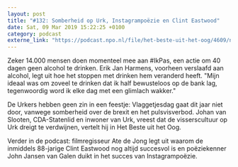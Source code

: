 ```yaml
---
layout: post
title: "#132: Somberheid op Urk, Instagrampoëzie en Clint Eastwood"
date: Sat, 09 Mar 2019 15:22:25 +0100
category: podcast
externe_link: "https://podcast.npo.nl/file/het-beste-uit-het-oog/4609/nporadio1_het-beste-uit-het-oog_20190309_132-somberheid-op-urk-instagrampoezie-en-clint-eastwood_V4URYZ.mp3"
---
```


Zeker 14.000 mensen doen momenteel mee aan #IkPas, een actie om 40 dagen geen alcohol te drinken. Erik Jan Harmens, voorheen verslaafd aan alcohol, legt uit hoe het stoppen met drinken hem veranderd heeft. "Mijn ideaal was om zoveel te drinken dat ik half bewusteloos op de bank lag, tegenwoordig word ik elke dag met een glimlach wakker."

De Urkers hebben geen zin in een feestje: Vlaggetjesdag gaat dit jaar niet door, vanwege somberheid over de brexit en het pulsvisverbod. Johan van Slooten, CDA-Statenlid en inwoner van Urk, vreest dat de visserscultuur op Urk dreigt te verdwijnen, vertelt hij in Het Beste uit het Oog.

Verder in de podcast: filmregisseur Ate de Jong legt uit waarom de inmiddels 88-jarige Clint Eastwood nog altijd succesvol is en poëziekenner John Jansen van Galen duikt in het succes van Instagrampoëzie.
